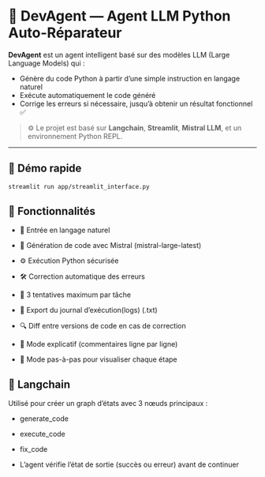 # 🤖 DevAgent — Agent LLM Python Auto-Réparateur

**DevAgent** est un agent intelligent basé sur des modèles LLM (Large Language Models) qui :
- Génère du code Python à partir d’une simple instruction en langage naturel
- Exécute automatiquement le code généré
- Corrige les erreurs si nécessaire, jusqu’à obtenir un résultat fonctionnel ✅

> ⚙️ Le projet est basé sur **Langchain**, **Streamlit**, **Mistral LLM**, et un environnement Python REPL.

---

## 🚀 Démo rapide

```bash
streamlit run app/streamlit_interface.py
```
## 🧠 Fonctionnalités
- 💬 Entrée en langage naturel

- 🤖 Génération de code avec Mistral (mistral-large-latest)

- ⚙️ Exécution Python sécurisée

- 🛠 Correction automatique des erreurs

- 🔁 3 tentatives maximum par tâche

- 🧾 Export du journal d’exécution(logs) (.txt)

- 🔍 Diff entre versions de code en cas de correction

- 🧠 Mode explicatif (commentaires ligne par ligne)

- 👣 Mode pas-à-pas pour visualiser chaque étape

## 🧩 Langchain
Utilisé pour créer un graph d’états avec 3 nœuds principaux :

- generate_code

- execute_code

- fix_code

- L’agent vérifie l’état de sortie (succès ou erreur) avant de continuer

